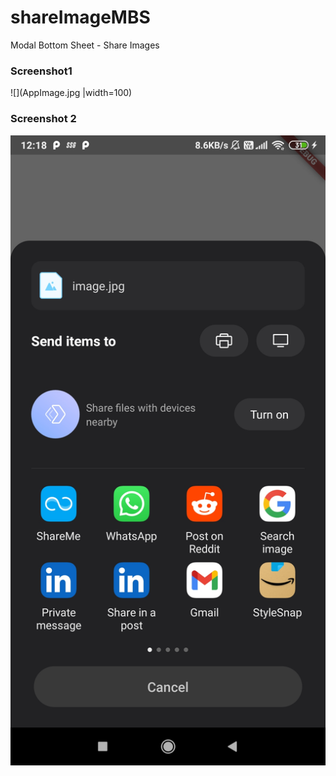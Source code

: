 # shareImageMBS
Modal Bottom Sheet - Share Images

### Screenshot1
![](AppImage.jpg |width=100)

### Screenshot 2
![](MobileSharingModalBottomSheet.jpg)
